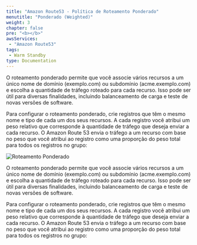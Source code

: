 ```yaml
---
title: "Amazon Route53 - Política de Roteamento Ponderado"
menutitle: "Ponderado (Weighted)"
weight: 3
chapter: false
pre: "<b></b>"
awsServices:
 - "Amazon Route53"
tags: 
 - Warm Standby
type: Documentation
---
```


O roteamento ponderado permite que você associe vários recursos a um único nome de domínio (exemplo.com) ou subdomínio (acme.exemplo.com) e escolha a quantidade de tráfego roteado para cada recurso. Isso pode ser útil para diversas finalidades, incluindo balanceamento de carga e teste de novas versões de software.

Para configurar o roteamento ponderado, crie registros que têm o mesmo nome e tipo de cada um dos seus recursos. A cada registro você atribui um peso relativo que corresponde à quantidade de tráfego que deseja enviar a cada recurso. O Amazon Route 53 envia o tráfego a um recurso com base no peso que você atribui ao registro como uma proporção do peso total para todos os registros no grupo:

![Roteamento Ponderado](/images/route53-weighted.png)

O roteamento ponderado permite que você associe vários recursos a um único nome de domínio (exemplo.com) ou subdomínio (acme.exemplo.com) e escolha a quantidade de tráfego roteado para cada recurso. Isso pode ser útil para diversas finalidades, incluindo balanceamento de carga e teste de novas versões de software.

Para configurar o roteamento ponderado, crie registros que têm o mesmo nome e tipo de cada um dos seus recursos. A cada registro você atribui um peso relativo que corresponde à quantidade de tráfego que deseja enviar a cada recurso. O Amazon Route 53 envia o tráfego a um recurso com base no peso que você atribui ao registro como uma proporção do peso total para todos os registros no grupo: